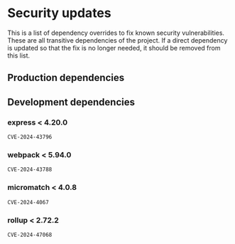 # Security updates

This is a list of dependency overrides to fix known security vulnerabilities.
These are all transitive dependencies of the project.
If a direct dependency is updated so that the fix is no longer needed, it should be removed from this list.

## Production dependencies

## Development dependencies

### express < 4.20.0

`CVE-2024-43796`

### webpack < 5.94.0

`CVE-2024-43788`

### micromatch < 4.0.8

`CVE-2024-4067`

### rollup < 2.72.2

`CVE-2024-47068`

